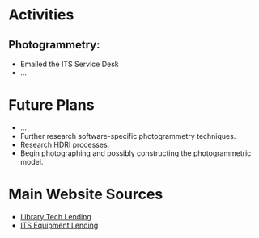 # Activities

## Photogrammetry:

- Emailed the ITS Service Desk
- ...


# Future Plans

- ...
- Further research software-specific photogrammetry techniques.
- Research HDRI processes.
- Begin photographing and possibly constructing the photogrammetric model.


# Main Website Sources

- [Library Tech Lending](https://library.claremont.edu/tech-lending/)
- [ITS Equipment Lending](https://www.pomona.edu/administration/its/services/hardware/equipment-lending)
